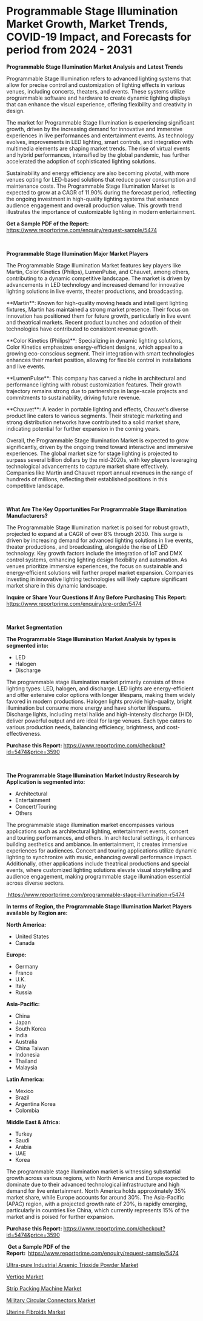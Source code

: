 <p><h1>Programmable Stage Illumination Market Growth, Market Trends, COVID-19 Impact, and Forecasts for period from 2024 - 2031</h1></p><p><strong>Programmable Stage Illumination Market Analysis and Latest Trends</strong></p>
<p><p>Programmable Stage Illumination refers to advanced lighting systems that allow for precise control and customization of lighting effects in various venues, including concerts, theaters, and events. These systems utilize programmable software and hardware to create dynamic lighting displays that can enhance the visual experience, offering flexibility and creativity in design. </p><p>The market for Programmable Stage Illumination is experiencing significant growth, driven by the increasing demand for innovative and immersive experiences in live performances and entertainment events. As technology evolves, improvements in LED lighting, smart controls, and integration with multimedia elements are shaping market trends. The rise of virtual events and hybrid performances, intensified by the global pandemic, has further accelerated the adoption of sophisticated lighting solutions.</p><p>Sustainability and energy efficiency are also becoming pivotal, with more venues opting for LED-based solutions that reduce power consumption and maintenance costs. The Programmable Stage Illumination Market is expected to grow at a CAGR of 11.90% during the forecast period, reflecting the ongoing investment in high-quality lighting systems that enhance audience engagement and overall production value. This growth trend illustrates the importance of customizable lighting in modern entertainment.</p></p>
<p><strong>Get a Sample PDF of the Report:&nbsp;</strong> <a href="https://www.reportprime.com/enquiry/request-sample/5474">https://www.reportprime.com/enquiry/request-sample/5474</a></p>
<p>&nbsp;</p>
<p><strong>Programmable Stage Illumination Major Market Players</strong></p>
<p><p>The Programmable Stage Illumination Market features key players like Martin, Color Kinetics (Philips), LumenPulse, and Chauvet, among others, contributing to a dynamic competitive landscape. The market is driven by advancements in LED technology and increased demand for innovative lighting solutions in live events, theater productions, and broadcasting.</p><p>**Martin**: Known for high-quality moving heads and intelligent lighting fixtures, Martin has maintained a strong market presence. Their focus on innovation has positioned them for future growth, particularly in live event and theatrical markets. Recent product launches and adoption of their technologies have contributed to consistent revenue growth.</p><p>**Color Kinetics (Philips)**: Specializing in dynamic lighting solutions, Color Kinetics emphasizes energy-efficient designs, which appeal to a growing eco-conscious segment. Their integration with smart technologies enhances their market position, allowing for flexible control in installations and live events.</p><p>**LumenPulse**: This company has carved a niche in architectural and performance lighting with robust customization features. Their growth trajectory remains strong due to partnerships in large-scale projects and commitments to sustainability, driving future revenue.</p><p>**Chauvet**: A leader in portable lighting and effects, Chauvet’s diverse product line caters to various segments. Their strategic marketing and strong distribution networks have contributed to a solid market share, indicating potential for further expansion in the coming years.</p><p>Overall, the Programmable Stage Illumination Market is expected to grow significantly, driven by the ongoing trend toward interactive and immersive experiences. The global market size for stage lighting is projected to surpass several billion dollars by the mid-2020s, with key players leveraging technological advancements to capture market share effectively. Companies like Martin and Chauvet report annual revenues in the range of hundreds of millions, reflecting their established positions in this competitive landscape.</p></p>
<p>&nbsp;</p>
<p><strong>What Are The Key Opportunities For Programmable Stage Illumination Manufacturers?</strong></p>
<p><p>The Programmable Stage Illumination market is poised for robust growth, projected to expand at a CAGR of over 8% through 2030. This surge is driven by increasing demand for advanced lighting solutions in live events, theater productions, and broadcasting, alongside the rise of LED technology. Key growth factors include the integration of IoT and DMX control systems, enhancing lighting design flexibility and automation. As venues prioritize immersive experiences, the focus on sustainable and energy-efficient solutions will further propel market expansion. Companies investing in innovative lighting technologies will likely capture significant market share in this dynamic landscape.</p></p>
<p><strong>Inquire or Share Your Questions If Any Before Purchasing This Report:</strong> <a href="https://www.reportprime.com/enquiry/pre-order/5474">https://www.reportprime.com/enquiry/pre-order/5474</a></p>
<p>&nbsp;</p>
<p><strong>Market Segmentation</strong></p>
<p><strong>The Programmable Stage Illumination Market Analysis by types is segmented into:</strong></p>
<p><ul><li>LED</li><li>Halogen</li><li>Discharge</li></ul></p>
<p><p>The programmable stage illumination market primarily consists of three lighting types: LED, halogen, and discharge. LED lights are energy-efficient and offer extensive color options with longer lifespans, making them widely favored in modern productions. Halogen lights provide high-quality, bright illumination but consume more energy and have shorter lifespans. Discharge lights, including metal halide and high-intensity discharge (HID), deliver powerful output and are ideal for large venues. Each type caters to various production needs, balancing efficiency, brightness, and cost-effectiveness.</p></p>
<p><strong>Purchase this Report:&nbsp;</strong><a href="https://www.reportprime.com/checkout?id=5474&price=3590">https://www.reportprime.com/checkout?id=5474&price=3590</a></p>
<p>&nbsp;</p>
<p><strong>The Programmable Stage Illumination Market Industry Research by Application is segmented into:</strong></p>
<p><ul><li>Architectural</li><li>Entertainment</li><li>Concert/Touring</li><li>Others</li></ul></p>
<p><p>The programmable stage illumination market encompasses various applications such as architectural lighting, entertainment events, concert and touring performances, and others. In architectural settings, it enhances building aesthetics and ambiance. In entertainment, it creates immersive experiences for audiences. Concert and touring applications utilize dynamic lighting to synchronize with music, enhancing overall performance impact. Additionally, other applications include theatrical productions and special events, where customized lighting solutions elevate visual storytelling and audience engagement, making programmable stage illumination essential across diverse sectors.</p></p>
<p><a href="https://www.reportprime.com/programmable-stage-illumination-r5474">&nbsp;https://www.reportprime.com/programmable-stage-illumination-r5474</a></p>
<p><strong>In terms of Region, the Programmable Stage Illumination Market Players available by Region are:</strong></p>
<p>
    <p> <strong> North America: </strong>
        <ul>
            <li>United States</li>
            <li>Canada</li>
        </ul>
        </p> 
    <p> <strong> Europe: </strong>
        <ul>
            <li>Germany</li>
            <li>France</li>
            <li>U.K.</li>
            <li>Italy</li>
            <li>Russia</li>
        </ul>
        </p> 
    <p> <strong> Asia-Pacific: </strong>
        <ul>
            <li>China</li>
            <li>Japan</li>
            <li>South Korea</li>
            <li>India</li>
            <li>Australia</li>
            <li>China Taiwan</li>
            <li>Indonesia</li>
            <li>Thailand</li>
            <li>Malaysia</li>
        </ul>
        </p> 
    <p> <strong> Latin America: </strong>
        <ul>
            <li>Mexico</li>
            <li>Brazil</li>
            <li>Argentina Korea</li>
            <li>Colombia</li>
        </ul>
        </p> 
    <p> <strong> Middle East & Africa: </strong>
        <ul>
            <li>Turkey</li>
            <li>Saudi</li>
            <li>Arabia</li>
            <li>UAE</li>
            <li>Korea</li>
        </ul>
    </p>
    </p>
<p><p>The programmable stage illumination market is witnessing substantial growth across various regions, with North America and Europe expected to dominate due to their advanced technological infrastructure and high demand for live entertainment. North America holds approximately 35% market share, while Europe accounts for around 30%. The Asia-Pacific (APAC) region, with a projected growth rate of 20%, is rapidly emerging, particularly in countries like China, which currently represents 15% of the market and is poised for further expansion.</p></p>
<p><strong>Purchase this Report: </strong><a href="https://www.reportprime.com/checkout?id=5474&price=3590">https://www.reportprime.com/checkout?id=5474&price=3590</a></p>
<p>&nbsp;<strong>Get a Sample PDF of the Report:&nbsp;&nbsp;</strong><a href="https://www.reportprime.com/enquiry/request-sample/5474">https://www.reportprime.com/enquiry/request-sample/5474</a></p>
<p><strong></strong></p>
<p><p><a href="https://issuu.com/reportprime-2/docs/ultra-pure-industrial-arsenic-triox_5cf592f13f2c81">Ultra-pure Industrial Arsenic Trioxide Powder Market</a></p><p><a href="https://www.linkedin.com/pulse/vertigo-market-segmentation-geographical-regions-forcast-till-py6if?trackingId=u9n47s4JRFOld8hrs75ejA%3D%3D">Vertigo Market</a></p><p><a href="https://issuu.com/reportprime-2/docs/strip-packing-machine-market-size-2_7f361df7d9f8a7">Strip Packing Machine Market</a></p><p><a href="https://github.com/BellAuer/Market-Research-Report-List-1/blob/main/military-circular-connectors-market.md">Military Circular Connectors Market</a></p><p><a href="https://www.linkedin.com/pulse/uterine-fibroids-market-global-insights-sales-trends-2024-hqjof?trackingId=ztk5wn2cQDucgaVrSOQLtw%3D%3D">Uterine Fibroids Market</a></p></p>